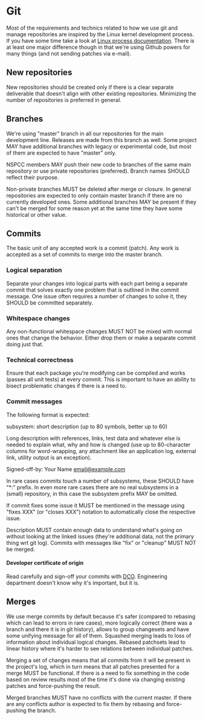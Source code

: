 # Git

Most of the requirements and technics related to how we use git and manage
repositories are inspired by the Linux kernel development process. If you have
some time take a look at [Linux process documentation](https://git.kernel.org/pub/scm/linux/kernel/git/torvalds/linux.git/tree/Documentation/process?h=v6.3-rc7).
There is at least one major difference though in that we're using Github
powers for many things (and not sending patches via e-mail).

## New repositories

New repositories should be created only if there is a clear separate
deliverable that doesn't align with other existing repositories. Minimizing
the number of repositories is preferred in general.

## Branches

We're using "master" branch in all our repositories for the main development
line. Releases are made from this branch as well. Some project MAY have
additional branches with legacy or experimental code, but most of them are
expected to have "master" only.

NSPCC members MAY push their new code to branches of the same main repository
or use private repositories (preferred). Branch names SHOULD reflect their
purpose.

Non-private branches MUST be deleted after merge or closure. In general
repositories are expected to only contain master branch if there are no
currently developed ones. Some additional branches MAY be present if they
can't be merged for some reason yet at the same time they have some historical
or other value.

## Commits

The basic unit of any accepted work is a commit (patch). Any work is accepted
as a set of commits to merge into the master branch.

### Logical separation

Separate your changes into logical parts with each part being a separate
commit that solves exactly one problem that is outlined in the commit message.
One issue often requires a number of changes to solve it, they SHOULD be
committed separately.

### Whitespace changes

Any non-functional whitespace changes MUST NOT be mixed with normal ones that
change the behavior. Either drop them or make a separate commit doing just
that.

### Technical correctness

Ensure that each package you're modifying can be compiled and works (passes all
unit tests) at every commit. This is important to have an ability to bisect
problematic changes if there is a need to.

### Commit messages

The following format is expected:

  subsystem: short description (up to 80 symbols, better up to 60)

  Long description with references, links, test data and whatever else is
  needed to explain what, why and how is changed (use up to 80-character
  columns for word-wrapping, any attachment like an application log,
  external link, utility output is an exception).

  Signed-off-by: Your Name <email@example.com>

In rare cases commits touch a number of subsystems, these SHOULD have "*:"
prefix. In even more rare cases there are no real subsystems in a (small)
repository, in this case the subsystem prefix MAY be omitted.

If commit fixes some issue it MUST be mentioned in the message using "fixes
XXX" (or "closes XXX") notation to automatically close the respective issue.

Description MUST contain enough data to understand what's going on without
looking at the linked issues (they're additional data, not the primary thing
wrt git log). Commits with messages like "fix" or "cleanup" MUST NOT be
merged.

#### Developer certificate of origin

Read carefully and sign-off your commits with [DCO](https://developercertificate.org/).
Engineering department doesn't know why it's important, but it is.

## Merges

We use merge commits by default because it's safer (compared to rebasing which
can lead to errors in rare cases), more logically correct (there was a branch
and there it is in git history), allows to group changesets and have some
unifying message for all of them. Squashed merging leads to loss of
information about individual logical changes. Rebased patchsets lead to linear
history where it's harder to see relations between individual patches.

Merging a set of changes means that all commits from it will be present in the
project's log, which in turn means that all patches presented for a merge MUST
be functional. If there is a need to fix something in the code based on review
results most of the time it's done via changing existing patches and
force-pushing the result.

Merged branches MUST have no conflicts with the current master. If there are
any conflicts author is expected to fix them by rebasing and force-pushing the
branch.
